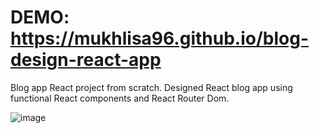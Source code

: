 # DEMO: https://mukhlisa96.github.io/blog-design-react-app


Blog app React project from scratch. Designed React blog app using functional React components and React Router Dom.


![image](https://github.com/mukhlisa96/blog-design-react-app/assets/44114804/b9068f05-936d-4a7c-82a2-22da85bc953e)
